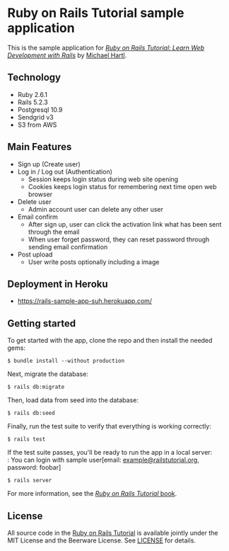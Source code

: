 # Ruby on Rails Tutorial sample application

This is the sample application for
[*Ruby on Rails Tutorial:
Learn Web Development with Rails*](https://www.railstutorial.org/)
by [Michael Hartl](http://www.michaelhartl.com/).


## Technology
- Ruby 2.6.1
- Rails 5.2.3
- Postgresql 10.9
- Sendgrid v3
- S3 from AWS


## Main Features

- Sign up (Create user)
- Log in / Log out (Authentication)
  * Session keeps login status during web site opening
  * Cookies keeps login status for remembering next time open web browser
- Delete user
  * Admin account user can delete any other user
- Email confirm
  * After sign up, user can click the activation link what has been sent through the email
  * When user forget password, they can reset password through sending email confirmation
- Post upload
  * User write posts optionally including a image


## Deployment in Heroku

- https://rails-sample-app-suh.herokuapp.com/


## Getting started

To get started with the app, clone the repo and then install the needed gems:

```
$ bundle install --without production
```

Next, migrate the database:

```
$ rails db:migrate
```

Then, load data from seed into the database:

```
$ rails db:seed
```

Finally, run the test suite to verify that everything is working correctly:

```
$ rails test
```

If the test suite passes, you'll be ready to run the app in a local server: <br />
: You can login with sample user[email: example@railstutorial.org, password: foobar]

```
$ rails server
```

For more information, see the
[*Ruby on Rails Tutorial* book](https://www.railstutorial.org/book).


## License

All source code in the [Ruby on Rails Tutorial](https://www.railstutorial.org/)
is available jointly under the MIT License and the Beerware License. See
[LICENSE](LICENSE) for details.
